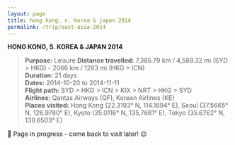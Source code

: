 ```yaml
---
layout: page
title: hong kong, s. korea & japan 2014
permalink: /trip/east-asia-2014
---
```


<b>HONG KONG, S. KOREA & JAPAN 2014</b>

<blockquote>
<b>Purpose:</b> Leisure
<b>Distance travelled:</b> 7,385.79 km / 4,589.32 mi (SYD > HKG) - 2066 km / 1283 mi (HKG > ICN)<br />
<b>Duration:</b> 21 days<br />
<b>Dates:</b> 2014-10-20 to 2014-11-11<br />
<b>Flight path:</b> SYD > HKG > ICN > KIX > NRT > HKG > SYD <br />
<b>Airlines:</b> Qantas Airways (QF), Korean Airlines (KE)<br />
<b>Places visited:</b> Hong Kong (22.3193° N, 114.1694° E), Seoul (37.5665° N, 126.9780° E), Kyoto (35.0116° N, 135.7681° E), Tokyo (35.6762° N, 139.6503° E)
</blockquote>

🚧 Page in progress - come back to visit later! 😉

<style>
  .wrapper {
    max-width: 58em;
  }
</style>